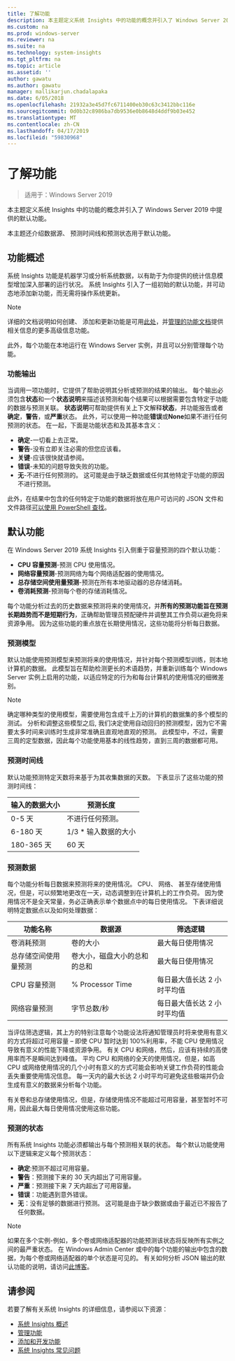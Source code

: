 ```yaml
---
title: 了解功能
description: 本主题定义系统 Insights 中的功能的概念并引入了 Windows Server 2019 中提供的默认功能。
ms.custom: na
ms.prod: windows-server
ms.reviewer: na
ms.suite: na
ms.technology: system-insights
ms.tgt_pltfrm: na
ms.topic: article
ms.assetid: ''
author: gawatu
ms.author: gawatu
manager: mallikarjun.chadalapaka
ms.date: 6/05/2018
ms.openlocfilehash: 21932a3e45d7fc6711400eb30c63c3412bbc116e
ms.sourcegitcommit: 0d0b32c8986ba7db9536e0b8648d4ddf9b03e452
ms.translationtype: MT
ms.contentlocale: zh-CN
ms.lasthandoff: 04/17/2019
ms.locfileid: "59830968"
---
```

# <a name="understanding-capabilities"></a>了解功能

>适用于：Windows Server 2019

本主题定义系统 Insights 中的功能的概念并引入了 Windows Server 2019 中提供的默认功能。 

本主题还介绍数据源、 预测时间线和预测状态用于默认功能。 

## <a name="capability-overview"></a>功能概述
系统 Insights 功能是机器学习或分析系统数据，以有助于为你提供的统计信息模型增加深入部署的运行状况。 系统 Insights 引入了一组初始的默认功能，并可动态地添加新功能，而无需将操作系统更新。 

>[!NOTE]
>详细的文档说明如何创建、 添加和更新功能是可用[此处](adding-and-developing-capabilities.md)，并[管理的功能文档](managing-capabilities.md)提供相关信息的更多高级信息功能。

此外，每个功能在本地运行在 Windows Server 实例，并且可以分别管理每个功能。

### <a name="capability-outputs"></a>功能输出
当调用一项功能时，它提供了帮助说明其分析或预测的结果的输出。 每个输出必须包含**状态**和一个**状态说明**来描述该预测和每个结果可以根据需要包含特定于功能的数据与预测关联。 **状态说明**可帮助提供有关上下文解释**状态**，并功能报告或者**确定**，**警告**，或**严重**状态。 此外，可以使用一种功能**错误**或**None**如果不进行任何预测的状态。 在一起，下面是功能状态和及其基本含义： 

- **确定**-一切看上去正常。
- **警告**-没有立即关注必需的但您应该看。 
- **关键**-应该很快就请参阅。 
- **错误**-未知的问题导致失败的功能。 
- **无**-不进行任何预测的。 这可能是由于缺乏数据或任何其他特定于功能的原因不进行预测。 

此外，在结果中包含的任何特定于功能的数据将放在用户可访问的 JSON 文件和文件路径[可以使用 PowerShell 查找](https://docs.microsoft.com/windows-server/manage/system-insights/managing-capabilities#retrieving-capability-results)。 

## <a name="default-capabilities"></a>默认功能
在 Windows Server 2019 系统 Insights 引入侧重于容量预测的四个默认功能：

- **CPU 容量预测**-预测 CPU 使用情况。 
- **网络容量预测**-预测网络为每个网络适配器的使用情况。 
- **总存储空间使用量预测**-预测在所有本地驱动器的总存储消耗。 
- **卷消耗预测**-预测每个卷的存储消耗情况。

每个功能分析过去的历史数据来预测将来的使用情况，并**所有的预测功能旨在预测长期趋势而不是短期行为**，正确帮助管理员预配硬件并调整其工作负荷以避免将来资源争用。 因为这些功能的重点放在长期使用情况，这些功能将分析每日数据。 

### <a name="forecasting-model"></a>预测模型
默认功能使用预测模型来预测将来的使用情况，并针对每个预测模型训练，则本地计算机的数据。 此模型旨在帮助检测更长的术语趋势，并重新训练每个 Windows Server 实例上启用的功能，以适应特定的行为和每台计算机的使用情况的细微差别。

>[!NOTE]
>确定哪种类型的使用模型，需要使用包含成千上万的计算机的数据集的多个模型的测试。 分析和调整这些模型之后, 我们决定使用自动回归的预测模型，因为它不需要太多时间来训练时生成非常准确且直观地直观的预测。 此模型中，不过，需要三周的定型数据，因此每个功能使用基本的线性趋势，直到三周的数据都可用。

### <a name="forecasting-timelines"></a>预测时间线
默认功能预测特定天数将来基于为其收集数据的天数。 下表显示了这些功能的预测时间线：

| 输入的数据大小 | 预测长度 |
| --------------- | --------------- |
| 0-5 天 | 不进行任何预测。 |
| 6-180 天 | 1/3 * 输入数据的大小 |
| 180-365 天 | 60 天 | 

### <a name="forecasting-data"></a>预测数据
每个功能分析每日数据来预测将来的使用情况。 CPU、 网络、 甚至存储使用情况，但是，可以频繁地更改在一天，动态调整到在计算机上的工作负荷。 因为使用情况不是全天常量，务必正确表示单个数据点中的每日使用情况。 下表详细说明特定数据点以及如何处理数据：


| 功能名称 | 数据源 | 筛选逻辑 |
| --------------- | -------------- | ---------------- |
 卷消耗预测          | 卷的大小                    | 最大每日使用情况              
 总存储空间使用量预测   | 卷大小，磁盘大小的总和的总和              | 最大每日使用情况             
 CPU 容量预测                | % Processor Time  | 每日最大值长达 2 小时平均值   
 网络容量预测         | 字节总数/秒         | 每日最大值长达 2 小时平均值  

当评估筛选逻辑，其上方的特别注意每个功能设法将通知管理员时将来使用有意义的方式将超过可用容量 – 即使 CPU 暂时达到 100%利用率，不能 CPU 使用情况导致有意义的性能下降或资源争用。 有关 CPU 和网络，然后，应该有持续的高使用率而不是瞬间达到峰值。 平均 CPU 和网络的全天的使用情况，但是，如高 CPU 或网络使用情况的几个小时有意义的方式可能会影响关键工作负荷的性能会丢失重要使用情况信息。 每一天内的最大长达 2 小时平均可避免这些极端并仍会生成有意义的数据来分析每个功能。

有关卷和总存储使用情况，但是，存储使用情况不能超过可用容量，甚至暂时不可用，因此最大每日使用情况使用这些功能。 

### <a name="forecasting-statuses"></a>预测的状态
所有系统 Insights 功能必须都输出与每个预测相关联的状态。 每个默认功能使用以下逻辑来定义每个预测状态：
- **确定**:预测不超过可用容量。
- **警告**：预测接下来的 30 天内超出了可用容量。 
- **严重**：预测接下来 7 天内超出了可用容量。 
- **错误**：功能遇到意外错误。 
- **无**：没有足够的数据进行预测。 这可能是由于缺少数据或由于最近已不报告了任何数据。

>[!NOTE]
>如果在多个实例-例如，多个卷或网络适配器的功能预测该状态将反映所有实例之间的最严重状态。 在 Windows Admin Center 或中的每个功能的输出中包含的数据，为每个卷或网络适配器的单个状态是可见的。 有关如何分析 JSON 输出的默认功能的说明，请访问[此博客](https://aka.ms/systeminsights-mitigationscripts)。 


## <a name="see-also"></a>请参阅
若要了解有关系统 Insights 的详细信息，请参阅以下资源：

- [系统 Insights 概述](overview.md)
- [管理功能](managing-capabilities.md)
- [添加和开发功能](adding-and-developing-capabilities.md)
- [系统 Insights 常见问题](faq.md)
